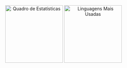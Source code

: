 <div align="center" style="display: inline_block">

  <div align="center">
    <img alt="Quadro de Estatísticas" height="180em" src="https://github-readme-stats.vercel.app/api?username=calebeferraz&show_icons=true&theme=dracula&include_all_commits=true&count_private=true">
    <img alt="Linguagens Mais Usadas" height="180em" src="https://github-readme-stats.vercel.app/api/top-langs/?username=calebeferraz&layout=compact&langs_count=7&theme=dracula">
  </div>

</div>

